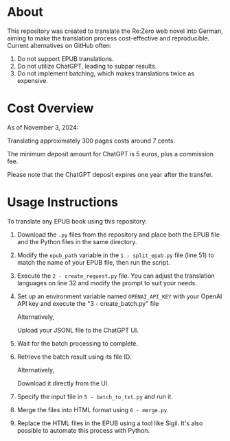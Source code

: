 # About

This repository was created to translate the Re:Zero web novel into German, aiming to make the translation process cost-effective and reproducible. Current alternatives on GitHub often:
1. Do not support EPUB translations.
2. Do not utilize ChatGPT, leading to subpar results.
3. Do not implement batching, which makes translations twice as expensive.

# Cost Overview

As of November 3, 2024:

Translating approximately 300 pages costs around 7 cents.

The minimum deposit amount for ChatGPT is 5 euros, plus a commission fee.

Please note that the ChatGPT deposit expires one year after the transfer.

# Usage Instructions

To translate any EPUB book using this repository:

1. Download the `.py` files from the repository and place both the EPUB file and the Python files in the same directory.
2. Modify the `epub_path` variable in the `1 - split_epub.py` file (line 51) to match the name of your EPUB file, then run the script.
3. Execute the `2 - create_request.py` file. You can adjust the translation languages on line 32 and modify the prompt to suit your needs.
4. Set up an environment variable named `OPENAI_API_KEY` with your OpenAI API key and execute the "3 - create_batch.py" file

   Alternatively,

   Upload your JSONL file to the ChatGPT UI.
5. Wait for the batch processing to complete.
6. Retrieve the batch result using its file ID.

   Alternatively,

   Download it directly from the UI.
7. Specify the input file in `5 - batch_to_txt.py` and run it.
8. Merge the files into HTML format using `6 - merge.py`.
9. Replace the HTML files in the EPUB using a tool like Sigil. It's also possible to automate this process with Python.
